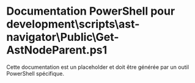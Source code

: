 # Documentation PowerShell pour development\scripts\ast-navigator\Public\Get-AstNodeParent.ps1

Cette documentation est un placeholder et doit être générée par un outil PowerShell spécifique.
